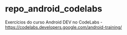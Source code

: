 # repo_android_codelabs
Exercícios do curso Android DEV no CodeLabs - https://codelabs.developers.google.com/android-training/
